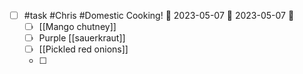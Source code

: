 - [ ] #task #Chris #Domestic Cooking! 📅 2023-05-07 🛫 2023-05-07 🔽 
	- [ ] [[Mango chutney]]
	- [ ] Purple [[sauerkraut]]
	- [ ] [[Pickled red onions]]
	- [ ] 